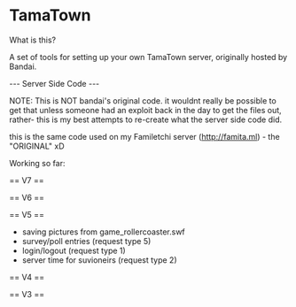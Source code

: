 # TamaTown
What is this?

A set of tools for setting up your own TamaTown server, originally hosted by Bandai.

--- Server Side Code ---

NOTE: This is NOT bandai's original code. it wouldnt really be possible to get that unless someone had an exploit back in the day to get the files out, rather- this is my best attempts to re-create what the server side code did.

this is the same code used on my Familetchi server (http://famita.ml) - the "ORIGINAL" xD


Working so far: 

== V7 ==


== V6 ==


== V5 ==
- saving pictures from game_rollercoaster.swf
- survey/poll entries (request type 5)
- login/logout (request type 1)
- server time for suvioneirs (request type 2)

== V4 ==


== V3 ==
